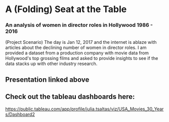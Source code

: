 # A (Folding) Seat at the Table
### An analysis of women in director roles in Hollywood 1986 - 2016
(Project Scenario) The day is Jan 12, 2017 and the internet is ablaze with articles about the declining number of women in director roles. I am provided a dataset from a production company with movie data from Hollywood's top grossing films and asked to provide  insights to see if the data stacks up with other industry research. 

## Presentation linked above

## Check out the tableau dashboards here:
https://public.tableau.com/app/profile/julia.tsaltas/viz/USA_Movies_30_Years/Dashboard2
